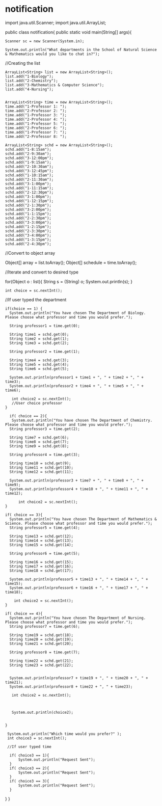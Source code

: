 # notification
import java.util.Scanner;
import java.util.ArrayList;

public class notification{
public static void main(String[] args){

    Scanner sc = new Scanner(System.in);
         
    System.out.println("What departments in the School of Natural Science & Mathematics would you like to chat in?");

//Creating the list

    ArrayList<String> list = new ArrayList<String>();
    list.add("1-Biology");
    list.add("2-Chemistry");
    list.add("3-Mathematics & Computer Science");
    list.add("4-Nursing");

   
    ArrayList<String> time = new ArrayList<String>();
    time.add("1-Professor 1: ");
    time.add("2-Professor 2: ");
    time.add("1-Professor 3: ");
    time.add("2-Professor 4: ");
    time.add("1-Professor 5: ");
    time.add("2-Professor 6: ");
    time.add("1-Professor 7: ");
    time.add("2-Professor 8: ");
    
    ArrayList<String> schd = new ArrayList<String>();
    schd.add("1-8:15am");
    schd.add("2-9:30am");  
    schd.add("3-12:00pm");
    schd.add("1-9:15am");
    schd.add("2-10:30am");  
    schd.add("3-12:45pm");
    schd.add("1-10:15am");
    schd.add("2-11:30am");  
    schd.add("3-1:00pm");  
    schd.add("1-11:15am");
    schd.add("2-12:30pm");  
    schd.add("3-1:00pm");  
    schd.add("1-12:15pm");
    schd.add("2-1:30pm");  
    schd.add("3-2:00pm");  
    schd.add("1-1:15pm");
    schd.add("2-2:30pm");  
    schd.add("3-3:00pm");  
    schd.add("1-2:15pm");
    schd.add("2-3:30pm");
    schd.add("3-4:00pm");
    schd.add("1-3:15pm");
    schd.add("2-4:30pm");

  //Convert to object array
  
  Object[] array = list.toArray();
  Object[] schedule = time.toArray();
   
  //Iterate and convert to desired type
  
  for(Object o : list){
    String s = (String) o;
  System.out.println(s);
  }
  
    int choice = sc.nextInt();
 
 //If user typed the department
  
    if(choice == 1) {
      System.out.println("You have chosen The Department of Biology. Please choose what professor and time you would prefer.");
      
      String professor1 = time.get(0);
          
      String time1 = schd.get(0);
      String time2 = schd.get(1);
      String time3 = schd.get(2);
          
      String professor2 = time.get(1);

      String time4 = schd.get(3);
      String time5 = schd.get(4);
      String time6 = schd.get(5);
          
      System.out.println(professor1 + time1 + ", " + time2 + ", " + time3);
      System.out.println(professor2 + time4 + ", " + time5 + ", " + time6);

       int choice2 = sc.nextInt();
       //User choice professor
    }
    
      if( choice == 2){
       System.out.println("You have chosen The Department of Chemistry. Please choose what professor and time you would prefer.");
      String professor3 = time.get(2);
         
      String time7 = schd.get(6);   
      String time8 = schd.get(7); 
      String time9 = schd.get(8);
          
      String professor4 = time.get(3); 

      String time10 = schd.get(9);
      String time11 = schd.get(10);
      String time12 = schd.get(11); 
          
      System.out.println(professor3 + time7 + ", " + time8 + ", " + time9);
      System.out.println(professor4 + time10 + ", " + time11 + ", " + time12);
       
          int choice2 = sc.nextInt();
    }
   
    if( choice == 3){
      System.out.println("You have chosen The Department of Mathematics & Science. Please choose what professor and time you would prefer.");
      String professor5 = time.get(4);
        
      String time13 = schd.get(12);
      String time14 = schd.get(13);
      String time15 = schd.get(14); 
        
      String professor6 = time.get(5); 

      String time16 = schd.get(15);
      String time17 = schd.get(16);
      String time18 = schd.get(17);
        
      System.out.println(professor5 + time13 + ", " + time14 + ", " + time15);
      System.out.println(professor6 + time16 + ", " + time17 + ", " + time18);
       
        int choice2 = sc.nextInt();
    }
   
    if( choice == 4){
      System.out.println("You have chosen The Department of Nursing. Please choose what professor and time you would prefer.");
      String professor7 = time.get(6);
        
      String time19 = schd.get(18);
      String time20 = schd.get(19);
      String time21 = schd.get(20);
        
      String professor8 = time.get(7); 

      String time22 = schd.get(21);
      String time23 = schd.get(22);
      

      System.out.println(professor7 + time19 + ", " + time20 + ", " + time21);
      System.out.println(professor8 + time22 + ", " + time23);
      
       int choice2 = sc.nextInt();
       
       
       
       System.out.println(choice2);

       
    }
      
     System.out.println("Which time would you prefer?" );
     int choice3 = sc.nextInt();
     
     //If user typed time
      
      if( choice3 == 1){
          System.out.println("Request Sent");
      }
      if( choice3 == 2){
          System.out.println("Request Sent");
      }
      if( choice3 == 3){
          System.out.println("Request Sent");
      }
      
      
   }
}
      
